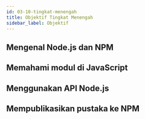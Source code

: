 ```yaml
---
id: 03-10-tingkat-menengah
title: Objektif Tingkat Menengah
sidebar_label: Objektif
---
```


## Mengenal Node.js dan NPM

## Memahami modul di JavaScript

## Menggunakan API Node.js

## Mempublikasikan pustaka ke NPM


